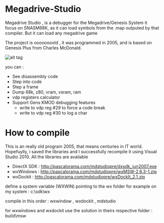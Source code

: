 # Megadrive-Studio

Megadrive Studio , is a debugger for the Megadrive/Genesis System
it focus on SNASM68K, as it can load symbols from the .map outputed by that compiler. But it can load any megadrive game

The project is oooooooold , it was programmed in 2005, and is based on Genesis Plus from Charles McDonald.

![alt tag](https://cloud.githubusercontent.com/assets/25900414/24675016/e53a0808-197d-11e7-901f-8b3adef8d806.png)

you can :
- See disassembly code
- Step into code
- Step a frame
- Dump 68k, z80, vram, vsram, ram
- vdp registers calculator 
- Support Gens KMOD debugging features 
	- write to vdp reg #29 to force a code break
    - write to vdp reg #30 to log a char

# How to compile
This is an really old program 2005, that means centuries in IT world.
Hopefuylly, i saved the libraries and I successfully recompile it using Visual Studio 2010. All the libraries are available

- DirectX SDK : http://pascalorama.com/mdstudiopre/dxsdk_jun2007.exe
- wxWindows : http://pascalorama.com/mdstudiopre/wxMSW-2.6.3-1.zip
- wxDockit : http://pascalorama.com/mdstudiopre/wxDockIt_2.1.zip

define a system variable (WXWIN) pointing to the wx folder
for example on my system : c:\sdk\wx

compile in this order : wxwindow , wxdockit , mdstudio

for wxwindows and wxdockit use the solution in theirs respective folder : build\msw
